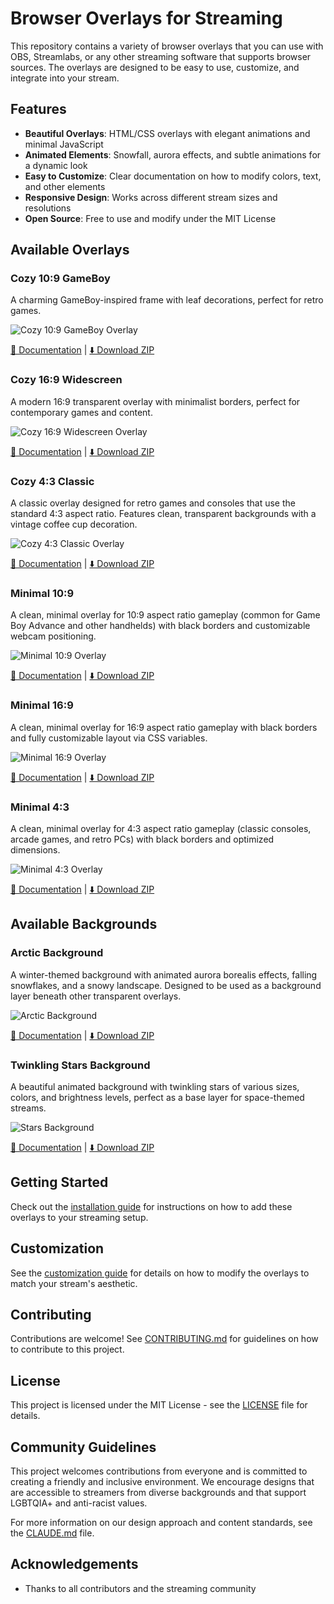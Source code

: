 # Browser Overlays for Streaming

This repository contains a variety of browser overlays that you can use with OBS, Streamlabs, or any other streaming software that supports browser sources. The overlays are designed to be easy to use, customize, and integrate into your stream.

## Features

- **Beautiful Overlays**: HTML/CSS overlays with elegant animations and minimal JavaScript
- **Animated Elements**: Snowfall, aurora effects, and subtle animations for a dynamic look
- **Easy to Customize**: Clear documentation on how to modify colors, text, and other elements
- **Responsive Design**: Works across different stream sizes and resolutions
- **Open Source**: Free to use and modify under the MIT License

## Available Overlays

### Cozy 10:9 GameBoy

A charming GameBoy-inspired frame with leaf decorations, perfect for retro games.

![Cozy 10:9 GameBoy Overlay](docs/screenshots/cozy-10-9-gameboy.png)

[📄 Documentation](sources/overlays/cozy%2010-9%20aspect%20ratio/overlay-readme.md) | 
[⬇️ Download ZIP](releases/cozy-10-9-aspect-ratio.zip?raw=true)

### Cozy 16:9 Widescreen

A modern 16:9 transparent overlay with minimalist borders, perfect for contemporary games and content.

![Cozy 16:9 Widescreen Overlay](docs/screenshots/cozy-16-9-widescreen.png)

[📄 Documentation](sources/overlays/cozy%2016-9%20aspect%20ratio/overlay-readme.md) | 
[⬇️ Download ZIP](releases/cozy-16-9-aspect-ratio.zip?raw=true)

### Cozy 4:3 Classic

A classic overlay designed for retro games and consoles that use the standard 4:3 aspect ratio. Features clean, transparent backgrounds with a vintage coffee cup decoration.

![Cozy 4:3 Classic Overlay](docs/screenshots/cozy-4-3-aspect-ratio.png)

[📄 Documentation](sources/overlays/cozy-4-3-aspect-ratio/overlay-readme.md) | 
[⬇️ Download ZIP](releases/cozy-4-3-aspect-ratio.zip?raw=true)

### Minimal 10:9

A clean, minimal overlay for 10:9 aspect ratio gameplay (common for Game Boy Advance and other handhelds) with black borders and customizable webcam positioning.

![Minimal 10:9 Overlay](docs/screenshots/minimal-10-9.png)

[📄 Documentation](sources/overlays/minimal-10-9/overlay-readme.md) | 
[⬇️ Download ZIP](releases/minimal-10-9.zip?raw=true)

### Minimal 16:9

A clean, minimal overlay for 16:9 aspect ratio gameplay with black borders and fully customizable layout via CSS variables.

![Minimal 16:9 Overlay](docs/screenshots/minimal-16-9.png)

[📄 Documentation](sources/overlays/minimal-16-9/overlay-readme.md) | 
[⬇️ Download ZIP](releases/minimal-16-9.zip?raw=true)

### Minimal 4:3

A clean, minimal overlay for 4:3 aspect ratio gameplay (classic consoles, arcade games, and retro PCs) with black borders and optimized dimensions.

![Minimal 4:3 Overlay](docs/screenshots/minimal-4-3.png)

[📄 Documentation](sources/overlays/minimal-4-3/overlay-readme.md) | 
[⬇️ Download ZIP](releases/minimal-4-3.zip?raw=true)

## Available Backgrounds

### Arctic Background

A winter-themed background with animated aurora borealis effects, falling snowflakes, and a snowy landscape. Designed to be used as a background layer beneath other transparent overlays.

![Arctic Background](docs/screenshots/arctic-background.png)

[📄 Documentation](sources/backgrounds/arctic-background/arctic-background-readme.md) | 
[⬇️ Download ZIP](releases/arctic-background.zip?raw=true)

### Twinkling Stars Background

A beautiful animated background with twinkling stars of various sizes, colors, and brightness levels, perfect as a base layer for space-themed streams.

![Stars Background](docs/screenshots/stars-background.png)

[📄 Documentation](sources/backgrounds/stars-background/stars-background-readme.md) | 
[⬇️ Download ZIP](releases/stars-background.zip?raw=true)

## Getting Started

Check out the [installation guide](docs/installation.md) for instructions on how to add these overlays to your streaming setup.

## Customization

See the [customization guide](docs/customization.md) for details on how to modify the overlays to match your stream's aesthetic.

## Contributing

Contributions are welcome! See [CONTRIBUTING.md](CONTRIBUTING.md) for guidelines on how to contribute to this project.

## License

This project is licensed under the MIT License - see the [LICENSE](LICENSE) file for details.

## Community Guidelines

This project welcomes contributions from everyone and is committed to creating a friendly and inclusive environment. We encourage designs that are accessible to streamers from diverse backgrounds and that support LGBTQIA+ and anti-racist values.

For more information on our design approach and content standards, see the [CLAUDE.md](CLAUDE.md) file.

## Acknowledgements

- Thanks to all contributors and the streaming community